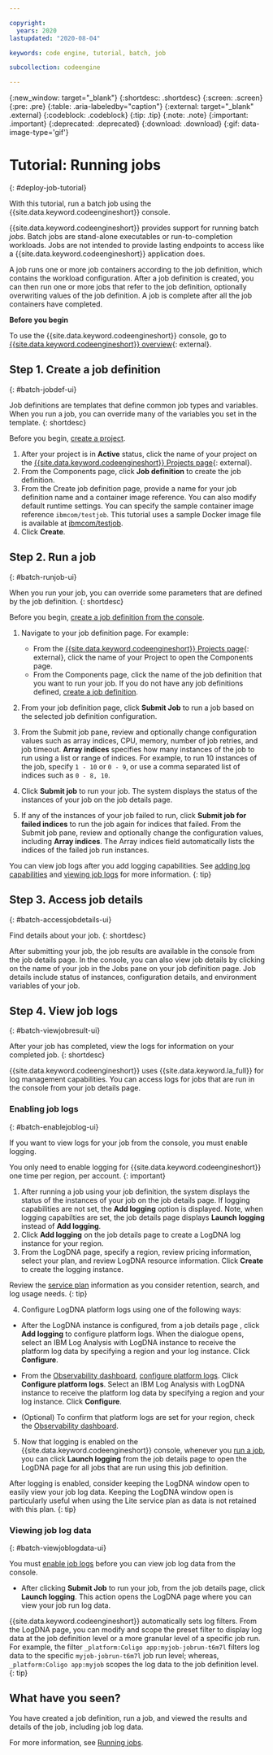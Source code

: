 ```yaml
---

copyright:
  years: 2020
lastupdated: "2020-08-04"

keywords: code engine, tutorial, batch, job

subcollection: codeengine

---
```


{:new_window: target="_blank"}
{:shortdesc: .shortdesc}
{:screen: .screen}
{:pre: .pre}
{:table: .aria-labeledby="caption"}
{:external: target="_blank" .external}
{:codeblock: .codeblock}
{:tip: .tip}
{:note: .note}
{:important: .important}
{:deprecated: .deprecated}
{:download: .download}
{:gif: data-image-type='gif'}

# Tutorial: Running jobs
{: #deploy-job-tutorial}

With this tutorial, run a batch job using the {{site.data.keyword.codeengineshort}} console. 

{{site.data.keyword.codeengineshort}} provides support for running batch *jobs*. Batch jobs are stand-alone executables or run-to-completion workloads. Jobs are not intended to provide lasting endpoints to access like a {{site.data.keyword.codeengineshort}} application does. 

A job runs one or more job containers according to the job definition, which contains the workload configuration. After a job definition is created, you can then run one or more jobs that refer to the job definition, optionally overwriting values of the job definition. A job is complete after all the job containers have completed.

**Before you begin**

To use the {{site.data.keyword.codeengineshort}} console, go to [{{site.data.keyword.codeengineshort}} overview](https://cloud.ibm.com/codeengine/overview){: external}. 


## Step 1. Create a job definition 
{: #batch-jobdef-ui}

Job definitions are templates that define common job types and variables. When you run a job, you can override many of the variables you set in the template. 
{: shortdesc}

Before you begin, [create a project](/docs/codeengine?topic=codeengine-manage-project).

1. After your project is in **Active** status, click the name of your project on the [{{site.data.keyword.codeengineshort}} Projects page](https://cloud.ibm.com/codeengine/projects){: external}. 
2. From the Components page, click **Job definition** to create the job definition. 
3. From the Create job definition page, provide a name for your job definition name and a container image reference. You can also modify default runtime settings. You can specify the sample container image reference `ibmcom/testjob`. This tutorial uses a sample Docker image file is available at [ibmcom/testjob](https://hub.docker.com/r/ibmcom/testjob).
4. Click **Create**. 



## Step 2. Run a job
{: #batch-runjob-ui}

When you run your job, you can override some parameters that are defined by the job definition. 
{: shortdesc}

Before you begin, [create a job definition from the console](#batch-jobdef-ui).

1. Navigate to your job definition page. For example:
   * From the [{{site.data.keyword.codeengineshort}} Projects page](https://cloud.ibm.com/codeengine/projects){: external}, click the name of your Project to open the Components page.  
   * From the Components page, click the name of the job definition that you want to run your job. If you do not have any job definitions defined, [create a job definition](#batch-jobdef-ui). 

2. From your job definition page, click **Submit Job** to run a job based on the selected job definition configuration. 
3. From the Submit job pane, review and optionally change configuration values such as array indices, CPU, memory, number of job retries, and job timeout. **Array indices** specifies how many instances of the job to run using a list or range of indices. For example, to run 10 instances of the job, specify `1 - 10` or `0 - 9`, or use a comma separated list of indices such as `0 - 8, 10`.
4. Click **Submit job** to run your job. The system displays the status of the instances of your job on the job details page. 
5. If any of the instances of your job failed to run, click **Submit job for failed indices** to run the job again for indices that failed.  From the Submit job pane, review and optionally change the configuration values, including **Array indices**. The Array indices field automatically lists the indices of the failed job run instances. 

You can view job logs after you add logging capabilities. See [adding log capabilities](#batch-enablejoblog-ui) and [viewing job logs](#batch-viewjobresult-ui) for more information. 
{: tip}



## Step 3. Access job details
{: #batch-accessjobdetails-ui}

Find details about your job.
{: shortdesc}

After submitting your job, the job results are available in the console from the job details page. In the console, you can also view job details by clicking on the name of your job in the Jobs pane on your job definition page. Job details include status of instances, configuration details, and environment variables of your job. 



## Step 4.  View job logs 
{: #batch-viewjobresult-ui}

After your job has completed, view the logs for information on your completed job.
{: shortdesc}

{{site.data.keyword.codeengineshort}} uses {{site.data.keyword.la_full}} for log management capabilities. You can access logs for jobs that are run in the console from your job details page.

### Enabling job logs 
{: #batch-enablejoblog-ui}

If you want to view logs for your job from the console, you must enable logging. 

You only need to enable logging for {{site.data.keyword.codeengineshort}} one time per region, per account.
{: important}

1. After running a job using your job definition, the system displays the status of the instances of your job on the job details page. If logging capabilities are not set, the **Add logging** option is displayed. Note, when logging capabilties are set, the job details page displays **Launch logging** instead of **Add logging**.
2. Click **Add logging** on the job details page to create a LogDNA log instance for your region. 
3. From the LogDNA page, specify a region, review pricing information, select your plan, and review LogDNA resource information. Click **Create** to create the logging instance.

  Review the [service plan](/docs/Log-Analysis-with-LogDNA?topic=Log-Analysis-with-LogDNA-service_plans) information as you consider retention, search, and log usage needs.
  {: tip}

4. Configure LogDNA platform logs using one of the following ways: 

  * After the LogDNA instance is configured, from a job details page , click **Add logging** to configure platform logs. When the dialogue opens, select an IBM Log Analysis with LogDNA instance to receive the platform log data by specifying a region and your log instance. Click **Configure**.

  * From the [Observability dashboard](https://cloud.ibm.com/observe/logging), [configure platform logs](/docs/Log-Analysis-with-LogDNA?topic=Log-Analysis-with-LogDNA-config_svc_logs#config_svc_logs_ui). Click **Configure platform logs**. Select an IBM Log Analysis with LogDNA instance to receive the platform log data by specifying a region and your log instance. Click **Configure**.

  * (Optional) To confirm that platform logs are set for your region, check the [Observability dashboard](https://cloud.ibm.com/observe/logging). 

5. Now that logging is enabled on the {{site.data.keyword.codeengineshort}} console, whenever you [run a job](#batch-runjob-ui), you can click **Launch logging** from the job details page to open the LogDNA page for all jobs that are run using this job definition.
 
After logging is enabled, consider keeping the LogDNA window open to easily view your job log data. Keeping the LogDNA window open is particularly useful when using the Lite service plan as data is not retained with this plan. 
{: tip}

### Viewing job log data 
{: #batch-viewjoblogdata-ui}

You must [enable job logs](#batch-enablejoblog-ui) before you can view job log data from the console. 

* After clicking **Submit Job** to run your job, from the job details page, click **Launch logging**.  This action opens the LogDNA page where you can view your job run log data. 

{{site.data.keyword.codeengineshort}} automatically sets log filters. From the LogDNA page, you can modify and scope the preset filter to display log data at the job definition level or a more granular level of a specific job run. For example, the filter `_platform:Coligo app:myjob-jobrun-t6m7l` filters log data to the specific `myjob-jobrun-t6m7l` job run level; whereas, `_platform:Coligo app:myjob` scopes the log data to the job definition level. 
{: tip}



## What have you seen?
You have created a job definition, run a job, and viewed the results and details of the job, including job log data.

For more information, see [Running jobs](/docs/codeengine?topic=codeengine-kn-job-deploy).

